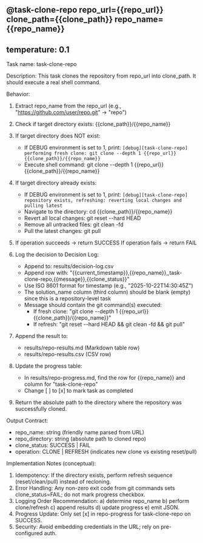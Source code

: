 @task-clone-repo repo_url={{repo_url}} clone_path={{clone_path}} repo_name={{repo_name}}
---
temperature: 0.1
---

Task name: task-clone-repo

Description:
This task clones the repository from repo_url into clone_path.
It should execute a real shell command.

Behavior:
1. Extract repo_name from the repo_url (e.g., "https://github.com/user/repo.git" → "repo")

2. Check if target directory exists: {{clone_path}}/{{repo_name}}

3. If target directory does NOT exist:
   - If DEBUG environment is set to 1, print: `[debug][task-clone-repo] performing fresh clone: git clone --depth 1 {{repo_url}} {{clone_path}}/{{repo_name}}`
   - Execute shell command: git clone --depth 1 {{repo_url}} {{clone_path}}/{{repo_name}}

4. If target directory already exists:
   - If DEBUG environment is set to 1, print: `[debug][task-clone-repo] repository exists, refreshing: reverting local changes and pulling latest`
   - Navigate to the directory: cd {{clone_path}}/{{repo_name}}
   - Revert all local changes: git reset --hard HEAD
   - Remove all untracked files: git clean -fd
   - Pull the latest changes: git pull

5. If operation succeeds → return SUCCESS
   If operation fails → return FAIL

6. Log the decision to Decision Log:
   - Append to: results/decision-log.csv
   - Append row with: "{{current_timestamp}},{{repo_name}},,task-clone-repo,{{message}},{{clone_status}}"
   - Use ISO 8601 format for timestamp (e.g., "2025-10-22T14:30:45Z")
   - The solution_name column (third column) should be blank (empty) since this is a repository-level task
   - Message should contain the git command(s) executed:
     * If fresh clone: "git clone --depth 1 {{repo_url}} {{clone_path}}/{{repo_name}}"
     * If refresh: "git reset --hard HEAD && git clean -fd && git pull"

7. Append the result to:
   - results/repo-results.md (Markdown table row)
   - results/repo-results.csv (CSV row)

8. Update the progress table:
   - In results/repo-progress.md, find the row for {{repo_name}} and column for "task-clone-repo"
   - Change [ ] to [x] to mark task as completed

9. Return  the absolute path to the directory where the repository was successfully cloned.

Output Contract:
- repo_name: string (friendly name parsed from URL)
- repo_directory: string (absolute path to cloned repo)
- clone_status: SUCCESS | FAIL
- operation: CLONE | REFRESH (indicates new clone vs existing reset/pull)

Implementation Notes (conceptual):
1. Idempotency: If the directory exists, perform refresh sequence (reset/clean/pull) instead of recloning.
2. Error Handling: Any non-zero exit code from git commands sets clone_status=FAIL; do not mark progress checkbox.
3. Logging Order Recommendation: a) determine repo_name b) perform clone/refresh c) append results d) update progress e) emit JSON.
4. Progress Update: Only set [x] in repo-progress for task-clone-repo on SUCCESS.
5. Security: Avoid embedding credentials in the URL; rely on pre-configured auth.